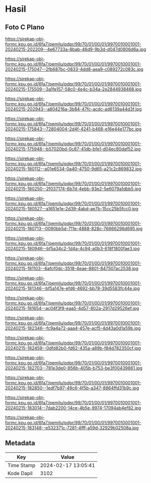 # Hasil

## Foto C Plano

https://sirekap-obj-formc.kpu.go.id/6fa7/pemilu/pdpr/99/70/01/00/01/9970010001001-20240215-202209--4e67733a-8bab-46d9-9b3d-d047d0806d6a.jpg

https://sirekap-obj-formc.kpu.go.id/6fa7/pemilu/pdpr/99/70/01/00/01/9970010001001-20240215-175047--2fb687bc-0833-4dd8-aea9-c089272c083c.jpg

https://sirekap-obj-formc.kpu.go.id/6fa7/pemilu/pdpr/99/70/01/00/01/9970010001001-20240215-175509--3a1fe157-58c0-4e4c-b34a-2e2844938468.jpg

https://sirekap-obj-formc.kpu.go.id/6fa7/pemilu/pdpr/99/70/01/00/01/9970010001001-20240215-202943--a804216a-3b84-47fc-acdc-ad6139a44d3f.jpg

https://sirekap-obj-formc.kpu.go.id/6fa7/pemilu/pdpr/99/70/01/00/01/9970010001001-20240215-175843--72804004-2d4f-4241-b468-e16e44e177bc.jpg

https://sirekap-obj-formc.kpu.go.id/6fa7/pemilu/pdpr/99/70/01/00/01/9970010001001-20240215-175948--b57020bd-0c87-41db-bfe1-d04ec80daf52.jpg

https://sirekap-obj-formc.kpu.go.id/6fa7/pemilu/pdpr/99/70/01/00/01/9970010001001-20240215-180112--a01e6534-0a40-4750-9d65-a21c2c869832.jpg

https://sirekap-obj-formc.kpu.go.id/6fa7/pemilu/pdpr/99/70/01/00/01/9970010001001-20240215-180250--2f037174-6b7d-4ebb-93e2-5e6079a1dbb5.jpg

https://sirekap-obj-formc.kpu.go.id/6fa7/pemilu/pdpr/99/70/01/00/01/9970010001001-20240215-180527--a1651e1e-2d39-4abd-ae7b-15cc25b5fcc0.jpg

https://sirekap-obj-formc.kpu.go.id/6fa7/pemilu/pdpr/99/70/01/00/01/9970010001001-20240215-180713--0090bb5d-711e-4888-828c-76666296d695.jpg

https://sirekap-obj-formc.kpu.go.id/6fa7/pemilu/pdpr/99/70/01/00/01/9970010001001-20240215-180946--bf5a34c2-1d4a-4c94-a0b3-618f1800fae3.jpg

https://sirekap-obj-formc.kpu.go.id/6fa7/pemilu/pdpr/99/70/01/00/01/9970010001001-20240215-181103--6afcf0dc-3518-4eae-8801-847507ac2538.jpg

https://sirekap-obj-formc.kpu.go.id/6fa7/pemilu/pdpr/99/70/01/00/01/9970010001001-20240215-181346--bf5a147e-efd6-4692-bb78-39d5583fc44e.jpg

https://sirekap-obj-formc.kpu.go.id/6fa7/pemilu/pdpr/99/70/01/00/01/9970010001001-20240215-181654--ac04f3f9-eaa5-4d57-802a-2917d29526ef.jpg

https://sirekap-obj-formc.kpu.go.id/6fa7/pemilu/pdpr/99/70/01/00/01/9970010001001-20240215-182346--fc9a4a72-aaa4-457e-acf5-4d43a0d1a59b.jpg

https://sirekap-obj-formc.kpu.go.id/6fa7/pemilu/pdpr/99/70/01/00/01/9970010001001-20240215-182459--0dfd82b0-fd62-435a-a89b-f84d782350cf.jpg

https://sirekap-obj-formc.kpu.go.id/6fa7/pemilu/pdpr/99/70/01/00/01/9970010001001-20240215-182703--781e3de0-856b-405b-b753-be3f00439861.jpg

https://sirekap-obj-formc.kpu.go.id/6fa7/pemilu/pdpr/99/70/01/00/01/9970010001001-20240215-182850--1edf7b97-49c6-4f5b-a347-8864ffd31b9c.jpg

https://sirekap-obj-formc.kpu.go.id/6fa7/pemilu/pdpr/99/70/01/00/01/9970010001001-20240215-183014--7dab2200-14ce-4b5e-9974-17094ab4ef82.jpg

https://sirekap-obj-formc.kpu.go.id/6fa7/pemilu/pdpr/99/70/01/00/01/9970010001001-20240215-183148--e532371c-7281-4fff-a59d-32929b02508a.jpg


## Metadata

| Key        | Value               |
| ---------- | ------------------- |
| Time Stamp | 2024-02-17 13:05:41 |
| Kode Dapil | 3102                |



